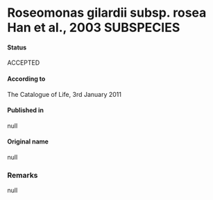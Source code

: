 # Roseomonas gilardii subsp. rosea Han et al., 2003 SUBSPECIES

#### Status
ACCEPTED

#### According to
The Catalogue of Life, 3rd January 2011

#### Published in
null

#### Original name
null

### Remarks
null